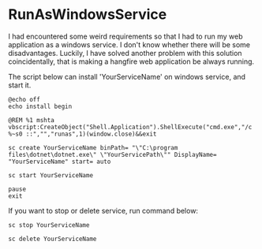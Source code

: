 # RunAsWindowsService

I had encountered some weird requirements so that I had to run my web application as a windows service.
I don't know whether there will be some disadvantages.
Luckily, I have solved another problem with this solution coincidentally, that is making a hangfire web application be always running.


The script below can install 'YourServiceName' on windows service, and start it.

```
@echo off
echo install begin

@REM %1 mshta vbscript:CreateObject("Shell.Application").ShellExecute("cmd.exe","/c %~s0 ::","","runas",1)(window.close)&&exit

sc create YourServiceName binPath= "\"C:\program files\dotnet\dotnet.exe\" \"YourServicePath\"" DisplayName= "YourServiceName" start= auto

sc start YourServiceName

pause
exit
```

If you want to stop or delete service, run command below:
```
sc stop YourServiceName

sc delete YourServiceName
```
